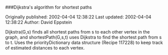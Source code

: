 ###Dijkstra's algorithm for shortest paths

Originally published: 2002-04-04 12:38:22
Last updated: 2002-04-04 12:38:22
Author: David Eppstein

Dijkstra(G,s) finds all shortest paths from s to each other vertex in the graph, and shortestPath(G,s,t) uses Dijkstra to find the shortest path from s to t.  Uses the priorityDictionary data structure (Recipe 117228) to keep track of estimated distances to each vertex.